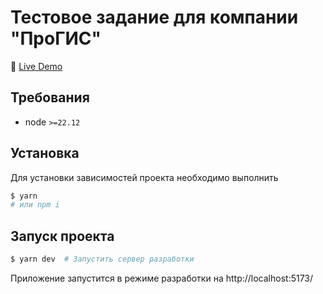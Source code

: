 # Тестовое задание для компании "ПроГИС"

🚀 [Live Demo](https://liz-mint.github.io/progis-test-app/)

## Требования

* node `>=22.12`

## Установка
Для установки зависимостей проекта необходимо выполнить

```bash
$ yarn
# или npm i
```

## Запуск проекта

```bash
$ yarn dev  # Запустить сервер разработки
```

Приложение запустится в режиме разработки на http://localhost:5173/
